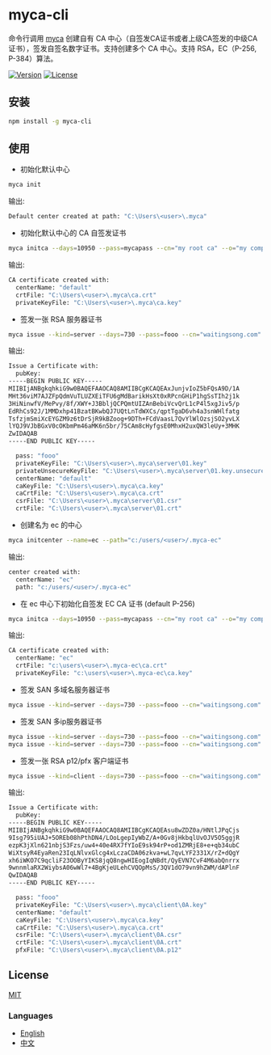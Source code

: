 # myca-cli
命令行调用 [myca](https://www.npmjs.com/package/myca) 创建自有 CA 中心（自签发CA证书或者上级CA签发的中级CA证书），签发自签名数字证书。支持创建多个 CA 中心。支持 RSA，EC（P-256, P-384）算法。

[![Version](https://img.shields.io/npm/v/myca-cli.svg)](https://www.npmjs.com/package/myca-cli)
[![License](https://img.shields.io/badge/license-MIT-blue.svg)](https://opensource.org/licenses/MIT)



## 安装
```bash
npm install -g myca-cli
```

## 使用
- 初始化默认中心
```bash
myca init
```
输出:
```bash
Default center created at path: "C:\Users\<user>\.myca"
```

- 初始化默认中心的 CA 自签发证书
```bash
myca initca --days=10950 --pass=mycapass --cn="my root ca" --o="my company" --c=CN
```
输出:
```bash
CA certificate created with:
  centerName: "default"
  crtFile: "C:\Users\<user>\.myca\ca.crt"
  privateKeyFile: "C:\Users\<user>\.myca\ca.key"
```

- 签发一张 RSA 服务器证书
```bash
myca issue --kind=server --days=730 --pass=fooo --cn="waitingsong.com" --o="my company" --c=CN --caKeyPass=mycapass
```
输出:
```bash
Issue a Certificate with:
  pubKey:
-----BEGIN PUBLIC KEY-----
MIIBIjANBgkqhkiG9w0BAQEFAAOCAQ8AMIIBCgKCAQEAxJunjvIoZ5bFQsA9D/1A
MHt36viM7AJZFpQdmVuTLUZXEiTFU6gMdBarikHsXt0xRPcnGHiP1hgSsTIh2j1k
3HiNinwfV/MePvy/8f/XWY+J3BbljQCPQmtUIZAnBebiVcvQrL1cP4l5xgJiv5/p
EdRhCs92J/1MMDxhp41BzatBKwbQJ7UQtLnTdWXCs/qptTgaD6vh4a3snWHlfatg
TsfzjmSmiXcEYGZM9z6tDrSjR9kBZoog+9DTh+FCdVaasL7QvYlWlOzsjSO2yvLX
lYQJ9VJbBGxV0cOKbmPm46aMK6n5br/75CAm8cHyfgsE0MhxH2uxQW3leUy+3MHK
ZwIDAQAB
-----END PUBLIC KEY-----

  pass: "fooo"
  privateKeyFile: "C:\Users\<user>\.myca\server\01.key"
  privateUnsecureKeyFile: "C:\Users\<user>\.myca\server\01.key.unsecure"
  centerName: "default"
  caKeyFile: "C:\Users\<user>\.myca\ca.key"
  caCrtFile: "C:\Users\<user>\.myca\ca.crt"
  csrFile: "C:\Users\<user>\.myca\server\01.csr"
  crtFile: "C:\Users\<user>\.myca\server\01.crt"
```

- 创建名为 ec 的中心
```bash
myca initcenter --name=ec --path="c:/users/<user>/.myca-ec"
```
输出:
```bash
center created with:
  centerName: "ec"
  path: "c:/users/<user>/.myca-ec"
```

- 在 ec 中心下初始化自签发 EC CA 证书 (default P-256)
```bash
myca initca --days=10950 --pass=mycapass --cn="my root ca" --o="my company" --c=CN --centerName=ec --alg=ec
```
输出:
```bash
CA certificate created with:
  centerName: "ec"
  crtFile: "c:\users\<user>\.myca-ec\ca.crt"
  privateKeyFile: "c:\users\<user>\.myca-ec\ca.key"
```


- 签发 SAN 多域名服务器证书
```bash
myca issue --kind=server --days=730 --pass=fooo --cn="waitingsong.com" --o="my company" --c=CN --caKeyPass=mycapass --SAN="foo.waitingsong.com, bar.waitingsong.com"
```

- 签发 SAN 多ip服务器证书
```bash
myca issue --kind=server --days=730 --pass=fooo --cn="waitingsong.com" --o="my company" --c=CN --caKeyPass=mycapass --ips=192.168.0.1
myca issue --kind=server --days=730 --pass=fooo --cn="waitingsong.com" --o="my company" --c=CN --caKeyPass=mycapass --ips="192.168.0.1, 192.168.0.2"
```


- 签发一张 RSA p12/pfx 客户端证书
```bash
myca issue --kind=client --days=730 --pass=fooo --cn="waitingsong.com" --o="my company" --c=CN --caKeyPass=mycapass
```
输出:
```bash
Issue a Certificate with:
  pubKey:
-----BEGIN PUBLIC KEY-----
MIIBIjANBgkqhkiG9w0BAQEFAAOCAQ8AMIIBCgKCAQEAsu8wZDZ0a/HNtlJPqCjs
9Isg795iUAJ+5OREb08hPthDN4/LOoLgepIyWbZ/A+0Gv8jHkbqlUvOJV5O5ggjR
ezpK3jXln621nbjS3Fzs/uw4+40e4RX7fYIoE9sk94rP+od1ZMRjE8+e+qb34ubC
WiXtsyR4EyaRen23IqLNlvxGlcg4xLczaCDA06zkva+wL7qvLYF2331X/rZ+dQgY
xh6iWKO7C9qcliF23OOByYIKS8jqQ8ngwHIEogIqNBdt/QyEVN7CvF4M6abQnrrx
9wnnmlaRX2WiybsA06wWl7+4BgKjeULehCVQOpMsS/3QV1dO79vn9hZWM/dAPlnF
QwIDAQAB
-----END PUBLIC KEY-----

  pass: "fooo"
  privateKeyFile: "C:\Users\<user>\.myca\client\0A.key"
  centerName: "default"
  caKeyFile: "C:\Users\<user>\.myca\ca.key"
  caCrtFile: "C:\Users\<user>\.myca\ca.crt"
  csrFile: "C:\Users\<user>\.myca\client\0A.csr"
  crtFile: "C:\Users\<user>\.myca\client\0A.crt"
  pfxFile: "C:\Users\<user>\.myca\client\0A.p12"
```


## License
[MIT](LICENSE)


### Languages
- [English](README.md)
- [中文](README.zh-CN.md)
